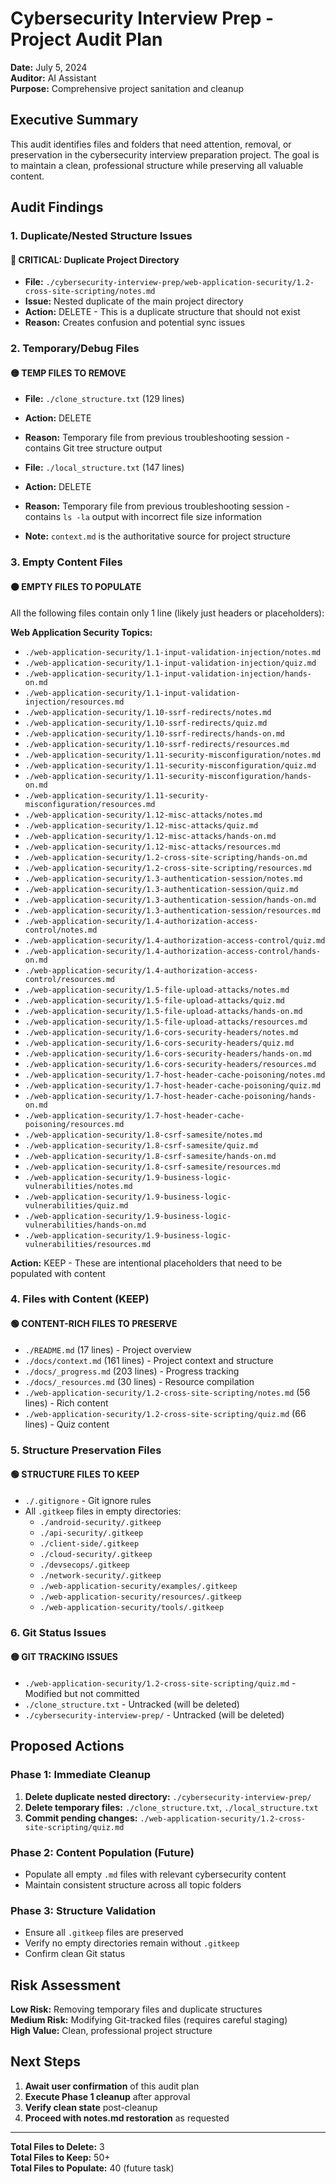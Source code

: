 # Cybersecurity Interview Prep - Project Audit Plan

**Date:** July 5, 2024  
**Auditor:** AI Assistant  
**Purpose:** Comprehensive project sanitation and cleanup

## Executive Summary

This audit identifies files and folders that need attention, removal, or preservation in the cybersecurity interview preparation project. The goal is to maintain a clean, professional structure while preserving all valuable content.

## Audit Findings

### 1. Duplicate/Nested Structure Issues

#### 🔴 **CRITICAL: Duplicate Project Directory**
- **File:** `./cybersecurity-interview-prep/web-application-security/1.2-cross-site-scripting/notes.md`
- **Issue:** Nested duplicate of the main project directory
- **Action:** DELETE - This is a duplicate structure that should not exist
- **Reason:** Creates confusion and potential sync issues

### 2. Temporary/Debug Files

#### 🟡 **TEMP FILES TO REMOVE**
- **File:** `./clone_structure.txt` (129 lines)
- **Action:** DELETE
- **Reason:** Temporary file from previous troubleshooting session - contains Git tree structure output

- **File:** `./local_structure.txt` (147 lines)  
- **Action:** DELETE
- **Reason:** Temporary file from previous troubleshooting session - contains `ls -la` output with incorrect file size information
- **Note:** `context.md` is the authoritative source for project structure

### 3. Empty Content Files

#### 🟠 **EMPTY FILES TO POPULATE**
All the following files contain only 1 line (likely just headers or placeholders):

**Web Application Security Topics:**
- `./web-application-security/1.1-input-validation-injection/notes.md`
- `./web-application-security/1.1-input-validation-injection/quiz.md`
- `./web-application-security/1.1-input-validation-injection/hands-on.md`
- `./web-application-security/1.1-input-validation-injection/resources.md`
- `./web-application-security/1.10-ssrf-redirects/notes.md`
- `./web-application-security/1.10-ssrf-redirects/quiz.md`
- `./web-application-security/1.10-ssrf-redirects/hands-on.md`
- `./web-application-security/1.10-ssrf-redirects/resources.md`
- `./web-application-security/1.11-security-misconfiguration/notes.md`
- `./web-application-security/1.11-security-misconfiguration/quiz.md`
- `./web-application-security/1.11-security-misconfiguration/hands-on.md`
- `./web-application-security/1.11-security-misconfiguration/resources.md`
- `./web-application-security/1.12-misc-attacks/notes.md`
- `./web-application-security/1.12-misc-attacks/quiz.md`
- `./web-application-security/1.12-misc-attacks/hands-on.md`
- `./web-application-security/1.12-misc-attacks/resources.md`
- `./web-application-security/1.2-cross-site-scripting/hands-on.md`
- `./web-application-security/1.2-cross-site-scripting/resources.md`
- `./web-application-security/1.3-authentication-session/notes.md`
- `./web-application-security/1.3-authentication-session/quiz.md`
- `./web-application-security/1.3-authentication-session/hands-on.md`
- `./web-application-security/1.3-authentication-session/resources.md`
- `./web-application-security/1.4-authorization-access-control/notes.md`
- `./web-application-security/1.4-authorization-access-control/quiz.md`
- `./web-application-security/1.4-authorization-access-control/hands-on.md`
- `./web-application-security/1.4-authorization-access-control/resources.md`
- `./web-application-security/1.5-file-upload-attacks/notes.md`
- `./web-application-security/1.5-file-upload-attacks/quiz.md`
- `./web-application-security/1.5-file-upload-attacks/hands-on.md`
- `./web-application-security/1.5-file-upload-attacks/resources.md`
- `./web-application-security/1.6-cors-security-headers/notes.md`
- `./web-application-security/1.6-cors-security-headers/quiz.md`
- `./web-application-security/1.6-cors-security-headers/hands-on.md`
- `./web-application-security/1.6-cors-security-headers/resources.md`
- `./web-application-security/1.7-host-header-cache-poisoning/notes.md`
- `./web-application-security/1.7-host-header-cache-poisoning/quiz.md`
- `./web-application-security/1.7-host-header-cache-poisoning/hands-on.md`
- `./web-application-security/1.7-host-header-cache-poisoning/resources.md`
- `./web-application-security/1.8-csrf-samesite/notes.md`
- `./web-application-security/1.8-csrf-samesite/quiz.md`
- `./web-application-security/1.8-csrf-samesite/hands-on.md`
- `./web-application-security/1.8-csrf-samesite/resources.md`
- `./web-application-security/1.9-business-logic-vulnerabilities/notes.md`
- `./web-application-security/1.9-business-logic-vulnerabilities/quiz.md`
- `./web-application-security/1.9-business-logic-vulnerabilities/hands-on.md`
- `./web-application-security/1.9-business-logic-vulnerabilities/resources.md`

**Action:** KEEP - These are intentional placeholders that need to be populated with content

### 4. Files with Content (KEEP)

#### 🟢 **CONTENT-RICH FILES TO PRESERVE**
- `./README.md` (17 lines) - Project overview
- `./docs/context.md` (161 lines) - Project context and structure
- `./docs/_progress.md` (203 lines) - Progress tracking
- `./docs/_resources.md` (30 lines) - Resource compilation
- `./web-application-security/1.2-cross-site-scripting/notes.md` (56 lines) - Rich content
- `./web-application-security/1.2-cross-site-scripting/quiz.md` (66 lines) - Quiz content

### 5. Structure Preservation Files

#### 🟢 **STRUCTURE FILES TO KEEP**
- `./.gitignore` - Git ignore rules
- All `.gitkeep` files in empty directories:
  - `./android-security/.gitkeep`
  - `./api-security/.gitkeep`
  - `./client-side/.gitkeep`
  - `./cloud-security/.gitkeep`
  - `./devsecops/.gitkeep`
  - `./network-security/.gitkeep`
  - `./web-application-security/examples/.gitkeep`
  - `./web-application-security/resources/.gitkeep`
  - `./web-application-security/tools/.gitkeep`

### 6. Git Status Issues

#### 🟡 **GIT TRACKING ISSUES**
- `./web-application-security/1.2-cross-site-scripting/quiz.md` - Modified but not committed
- `./clone_structure.txt` - Untracked (will be deleted)
- `./cybersecurity-interview-prep/` - Untracked (will be deleted)

## Proposed Actions

### Phase 1: Immediate Cleanup
1. **Delete duplicate nested directory:** `./cybersecurity-interview-prep/`
2. **Delete temporary files:** `./clone_structure.txt`, `./local_structure.txt`
3. **Commit pending changes:** `./web-application-security/1.2-cross-site-scripting/quiz.md`

### Phase 2: Content Population (Future)
- Populate all empty `.md` files with relevant cybersecurity content
- Maintain consistent structure across all topic folders

### Phase 3: Structure Validation
- Ensure all `.gitkeep` files are preserved
- Verify no empty directories remain without `.gitkeep`
- Confirm clean Git status

## Risk Assessment

**Low Risk:** Removing temporary files and duplicate structures  
**Medium Risk:** Modifying Git-tracked files (requires careful staging)  
**High Value:** Clean, professional project structure

## Next Steps

1. **Await user confirmation** of this audit plan
2. **Execute Phase 1 cleanup** after approval
3. **Verify clean state** post-cleanup
4. **Proceed with notes.md restoration** as requested

---

**Total Files to Delete:** 3  
**Total Files to Keep:** 50+  
**Total Files to Populate:** 40 (future task) 